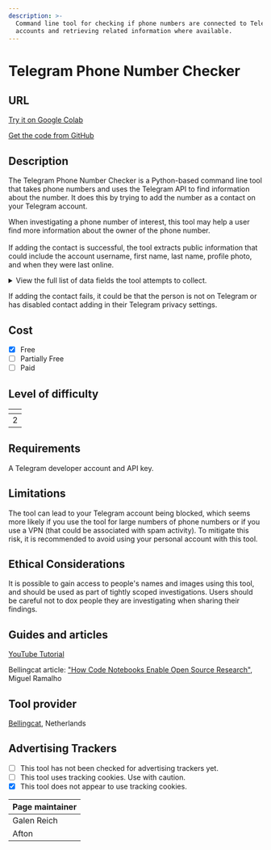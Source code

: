```yaml
---
description: >-
  Command line tool for checking if phone numbers are connected to Telegram
  accounts and retrieving related information where available.
---
```


# Telegram Phone Number Checker

## URL

[Try it on Google Colab](https://colab.research.google.com/github/bellingcat/open-source-research-notebooks/blob/main/notebooks/bellingcat/telegram-phone-number-checker.ipynb)

[Get the code from GitHub](https://github.com/bellingcat/telegram-phone-number-checker)

## Description

The Telegram Phone Number Checker is a Python-based command line tool that takes phone numbers and uses the Telegram API to find information about the number. It does this by trying to add the number as a contact on your Telegram account.

When investigating a phone number of interest, this tool may help a user find more information about the owner of the phone number.\
\
If adding the contact is successful, the tool extracts public information that could include the account username, first name, last name, profile photo, and when they were last online.

<details>

<summary>View the full list of data fields the tool attempts to collect.</summary>

id, username, usernames, first\_name, last\_name, fake, verified, premium, mutual\_contact, bot, bot\_chat\_history, restricted, restriction\_reason, user\_was\_online, phone

The profile\_photo can be optionally requested

</details>

If adding the contact fails, it could be that the person is not on Telegram or has disabled contact adding in their Telegram privacy settings.

## Cost

* [x] Free
* [ ] Partially Free
* [ ] Paid

## Level of difficulty

<table><thead><tr><th data-type="rating" data-max="5"></th></tr></thead><tbody><tr><td>2</td></tr></tbody></table>

## Requirements

A Telegram developer account and API key.

## Limitations

The tool can lead to your Telegram account being blocked, which seems more likely if you use the tool for large numbers of phone numbers or if you use a VPN (that could be associated with spam activity). To mitigate this risk, it is recommended to avoid using your personal account with this tool.

## Ethical Considerations

It is possible to gain access to people's names and images using this tool, and should be used as part of tightly scoped investigations. Users should be careful not to dox people they are investigating when sharing their findings.&#x20;

## Guides and articles

[YouTube Tutorial](https://www.youtube.com/watch?v=TLJgnlilEBs)

Bellingcat article: ["How Code Notebooks Enable Open Source Research"](https://www.bellingcat.com/resources/2024/03/06/how-code-notebooks-enable-open-source-research/), Miguel Ramalho



## Tool provider

[Bellingcat](https://www.bellingcat.com/), Netherlands

## Advertising Trackers

* [ ] This tool has not been checked for advertising trackers yet.
* [ ] This tool uses tracking cookies. Use with caution.
* [x] This tool does not appear to use tracking cookies.

| Page maintainer |
| --------------- |
| Galen Reich     |
| Afton           |
